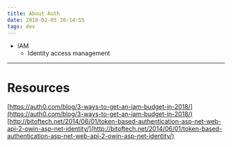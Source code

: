 ```yaml
---
title: About Auth
date: 2018-02-05 20:14:55
tags: dev
---
```


- IAM
  - Identity access management

---
# Resources

[https://auth0.com/blog/3-ways-to-get-an-iam-budget-in-2018/](https://auth0.com/blog/3-ways-to-get-an-iam-budget-in-2018/)
[http://bitoftech.net/2014/06/01/token-based-authentication-asp-net-web-api-2-owin-asp-net-identity/](http://bitoftech.net/2014/06/01/token-based-authentication-asp-net-web-api-2-owin-asp-net-identity/)
